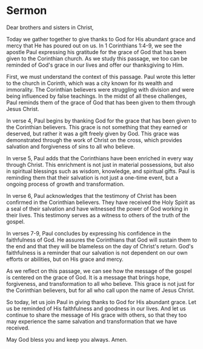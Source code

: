 # Sermon

Dear brothers and sisters in Christ,

Today we gather together to give thanks to God for His abundant grace and mercy that He has poured out on us. In 1 Corinthians 1:4-9, we see the apostle Paul expressing his gratitude for the grace of God that has been given to the Corinthian church. As we study this passage, we too can be reminded of God's grace in our lives and offer our thanksgiving to Him.

First, we must understand the context of this passage. Paul wrote this letter to the church in Corinth, which was a city known for its wealth and immorality. The Corinthian believers were struggling with division and were being influenced by false teachings. In the midst of all these challenges, Paul reminds them of the grace of God that has been given to them through Jesus Christ.

In verse 4, Paul begins by thanking God for the grace that has been given to the Corinthian believers. This grace is not something that they earned or deserved, but rather it was a gift freely given by God. This grace was demonstrated through the work of Christ on the cross, which provides salvation and forgiveness of sins to all who believe.

In verse 5, Paul adds that the Corinthians have been enriched in every way through Christ. This enrichment is not just in material possessions, but also in spiritual blessings such as wisdom, knowledge, and spiritual gifts. Paul is reminding them that their salvation is not just a one-time event, but a ongoing process of growth and transformation.

In verse 6, Paul acknowledges that the testimony of Christ has been confirmed in the Corinthian believers. They have received the Holy Spirit as a seal of their salvation and have witnessed the power of God working in their lives. This testimony serves as a witness to others of the truth of the gospel.

In verses 7-9, Paul concludes by expressing his confidence in the faithfulness of God. He assures the Corinthians that God will sustain them to the end and that they will be blameless on the day of Christ's return. God's faithfulness is a reminder that our salvation is not dependent on our own efforts or abilities, but on His grace and mercy.

As we reflect on this passage, we can see how the message of the gospel is centered on the grace of God. It is a message that brings hope, forgiveness, and transformation to all who believe. This grace is not just for the Corinthian believers, but for all who call upon the name of Jesus Christ.

So today, let us join Paul in giving thanks to God for His abundant grace. Let us be reminded of His faithfulness and goodness in our lives. And let us continue to share the message of His grace with others, so that they too may experience the same salvation and transformation that we have received.

May God bless you and keep you always. Amen.

